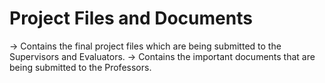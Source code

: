# Project Files and Documents
-> Contains the final project files which are being submitted to the Supervisors and Evaluators.
-> Contains the important documents that are being submitted to the Professors.
